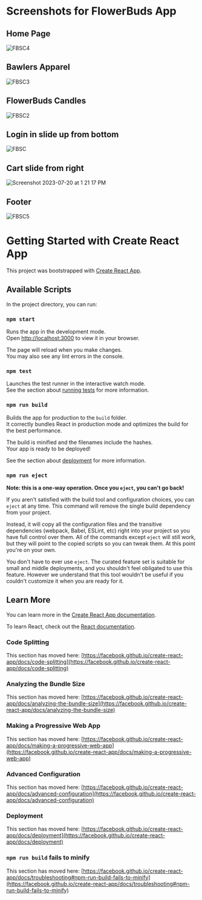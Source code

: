 # Screenshots for FlowerBuds App
## Home Page
![FBSC4](https://github.com/MJ-Kerr/FlowerBuds/assets/118866269/d4b8b6ab-9a39-47be-8c5a-30a18247bd7d)
## Bawlers Apparel
![FBSC3](https://github.com/MJ-Kerr/FlowerBuds/assets/118866269/6ff45da4-7b69-4721-869c-bb6a985bbb29)
## FlowerBuds Candles
![FBSC2](https://github.com/MJ-Kerr/FlowerBuds/assets/118866269/02fd16b0-490e-4bee-9452-fcd8c016b96b)
## Login in slide up from bottom
![FBSC](https://github.com/MJ-Kerr/FlowerBuds/assets/118866269/edcf9fdf-391f-4940-aeb5-4bcf6e78c212)
## Cart slide from right
![Screenshot 2023-07-20 at 1 21 17 PM](https://github.com/MJ-Kerr/FlowerBuds/assets/118866269/c0d167a4-39b9-4fff-bc03-71b6ac6a6085)
## Footer
![FBSC5](https://github.com/MJ-Kerr/FlowerBuds/assets/118866269/0f6a9172-a764-4ab2-9742-ebb28eea5f5e)



# Getting Started with Create React App

This project was bootstrapped with [Create React App](https://github.com/facebook/create-react-app).

## Available Scripts

In the project directory, you can run:

### `npm start`

Runs the app in the development mode.\
Open [http://localhost:3000](http://localhost:3000) to view it in your browser.

The page will reload when you make changes.\
You may also see any lint errors in the console.

### `npm test`

Launches the test runner in the interactive watch mode.\
See the section about [running tests](https://facebook.github.io/create-react-app/docs/running-tests) for more information.

### `npm run build`

Builds the app for production to the `build` folder.\
It correctly bundles React in production mode and optimizes the build for the best performance.

The build is minified and the filenames include the hashes.\
Your app is ready to be deployed!

See the section about [deployment](https://facebook.github.io/create-react-app/docs/deployment) for more information.

### `npm run eject`

**Note: this is a one-way operation. Once you `eject`, you can't go back!**

If you aren't satisfied with the build tool and configuration choices, you can `eject` at any time. This command will remove the single build dependency from your project.

Instead, it will copy all the configuration files and the transitive dependencies (webpack, Babel, ESLint, etc) right into your project so you have full control over them. All of the commands except `eject` will still work, but they will point to the copied scripts so you can tweak them. At this point you're on your own.

You don't have to ever use `eject`. The curated feature set is suitable for small and middle deployments, and you shouldn't feel obligated to use this feature. However we understand that this tool wouldn't be useful if you couldn't customize it when you are ready for it.

## Learn More

You can learn more in the [Create React App documentation](https://facebook.github.io/create-react-app/docs/getting-started).

To learn React, check out the [React documentation](https://reactjs.org/).

### Code Splitting

This section has moved here: [https://facebook.github.io/create-react-app/docs/code-splitting](https://facebook.github.io/create-react-app/docs/code-splitting)

### Analyzing the Bundle Size

This section has moved here: [https://facebook.github.io/create-react-app/docs/analyzing-the-bundle-size](https://facebook.github.io/create-react-app/docs/analyzing-the-bundle-size)

### Making a Progressive Web App

This section has moved here: [https://facebook.github.io/create-react-app/docs/making-a-progressive-web-app](https://facebook.github.io/create-react-app/docs/making-a-progressive-web-app)

### Advanced Configuration

This section has moved here: [https://facebook.github.io/create-react-app/docs/advanced-configuration](https://facebook.github.io/create-react-app/docs/advanced-configuration)

### Deployment

This section has moved here: [https://facebook.github.io/create-react-app/docs/deployment](https://facebook.github.io/create-react-app/docs/deployment)

### `npm run build` fails to minify

This section has moved here: [https://facebook.github.io/create-react-app/docs/troubleshooting#npm-run-build-fails-to-minify](https://facebook.github.io/create-react-app/docs/troubleshooting#npm-run-build-fails-to-minify)
